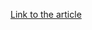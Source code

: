 [Link to the article](https://www.sentinelone.com/blog/hacktivism-in-the-israel-hamas-conflict-citizen-data-leaked-using-old-malware/)
